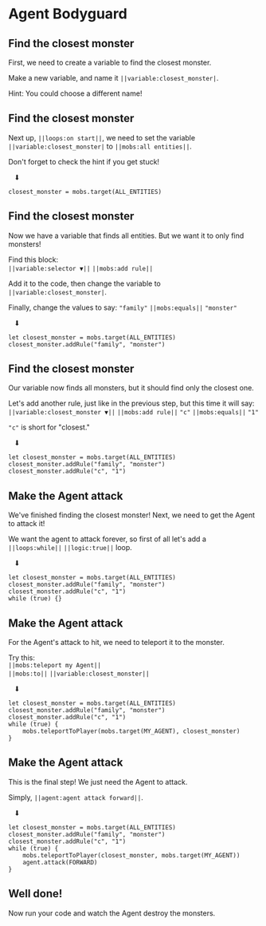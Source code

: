 # Agent Bodyguard

## Find the closest monster

First, we need to create a variable to find the closest monster.

Make a new variable, and name it ``||variable:closest_monster|``.

Hint: You could choose a different name!


## Find the closest monster

Next up, ``||loops:on start||``, we need to set the variable ``||variable:closest_monster|`` to ``||mobs:all entities||``.

Don't forget to check the hint if you get stuck! <br>

&nbsp;&nbsp;&nbsp;⬇
```blocks
closest_monster = mobs.target(ALL_ENTITIES)
```


## Find the closest monster

Now we have a variable that finds all entities. But we want it to only find monsters!

Find this block: <br>
``||variable:selector ▼||`` ``||mobs:add rule||``

Add it to the code, then change the variable to ``||variable:closest_monster|``.

Finally, change the values to say:
`"family"` ``||mobs:equals||`` `"monster"`

&nbsp;&nbsp;&nbsp;⬇
```blocks
let closest_monster = mobs.target(ALL_ENTITIES)
closest_monster.addRule("family", "monster")
```


## Find the closest monster

Our variable now finds all monsters, but it should find only the closest one.

Let's add another rule, just like in the previous step, but this time it will say: <br>
``||variable:closest_monster ▼||`` ``||mobs:add rule||`` `"c"` ``||mobs:equals||`` `"1"`

`"c"` is short for "closest."

&nbsp;&nbsp;&nbsp;⬇
```blocks
let closest_monster = mobs.target(ALL_ENTITIES)
closest_monster.addRule("family", "monster")
closest_monster.addRule("c", "1")
```


## Make the Agent attack

We've finished finding the closest monster! Next, we need to get the Agent to attack it!

We want the agent to attack forever, so first of all let's add a ``||loops:while||`` ``||logic:true||`` loop.

&nbsp;&nbsp;&nbsp;⬇
```blocks
let closest_monster = mobs.target(ALL_ENTITIES)
closest_monster.addRule("family", "monster")
closest_monster.addRule("c", "1")
while (true) {}
```


## Make the Agent attack

For the Agent's attack to hit, we need to teleport it to the monster.

Try this: <br>
``||mobs:teleport my Agent||`` <br>
``||mobs:to||`` ``||variable:closest_monster||``

&nbsp;&nbsp;&nbsp;⬇
```blocks
let closest_monster = mobs.target(ALL_ENTITIES)
closest_monster.addRule("family", "monster")
closest_monster.addRule("c", "1")
while (true) {
    mobs.teleportToPlayer(mobs.target(MY_AGENT), closest_monster)
}
```


## Make the Agent attack

This is the final step! We just need the Agent to attack.

Simply, ``||agent:agent attack forward||``.

&nbsp;&nbsp;&nbsp;⬇
```blocks
let closest_monster = mobs.target(ALL_ENTITIES)
closest_monster.addRule("family", "monster")
closest_monster.addRule("c", "1")
while (true) {
    mobs.teleportToPlayer(closest_monster, mobs.target(MY_AGENT))
    agent.attack(FORWARD)
}
```


## Well done!

Now run your code and watch the Agent destroy the monsters.
